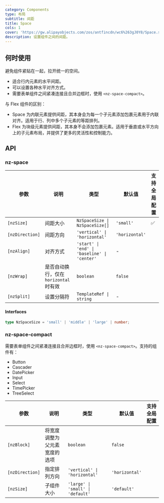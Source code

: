 ```yaml
---
category: Components
type: 布局
subtitle: 间距
title: Space
cols: 1
cover: 'https://gw.alipayobjects.com/zos/antfincdn/wc6%263gJ0Y8/Space.svg'
description: 设置组件之间的间距。
---
```



## 何时使用

避免组件紧贴在一起，拉开统一的空间。

- 适合行内元素的水平间距。
- 可以设置各种水平对齐方式。
- 需要表单组件之间紧凑连接且合并边框时，使用 `<nz-space-compact>`。

与 Flex 组件的区别：

- Space 为内联元素提供间距，其本身会为每一个子元素添加包裹元素用于内联对齐。适用于行、列中多个子元素的等距排列。
- Flex 为块级元素提供间距，其本身不会添加包裹元素。适用于垂直或水平方向上的子元素布局，并提供了更多的灵活性和控制能力。


## API

### nz-space

| 参数              | 说明                         | 类型                                           | 默认值            | 支持全局配置 |
|-----------------|----------------------------|----------------------------------------------|----------------|--------|
| `[nzSize]`      | 间距大小                       | `NzSpaceSize \| NzSpaceSize[]`               | `'small'`      | ✅      |
| `[nzDirection]` | 间距方向                       | `'vertical' \| 'horizontal'`                 | `'horizontal'` |        |
| `[nzAlign]`     | 对齐方式                       | `'start' \| 'end' \| 'baseline' \| 'center'` | -              |        |
| `[nzWrap]`      | 是否自动换行，仅在 `horizontal` 时有效 | `boolean`                                    | `false`        |        |
| `[nzSplit]`     | 设置分隔符                      | `TemplateRef \| string`                      | -              |        |

#### Interfaces

```ts
type NzSpaceSize = 'small' | 'middle' | 'large' | number;
```

### nz-space-compact

需要表单组件之间紧凑连接且合并边框时，使用 `<nz-space-compact>`。支持的组件有：

- Button
- Cascader
- DatePicker
- Input
- Select
- TimePicker
- TreeSelect

| 参数              | 说明             | 类型                                | 默认值            | 支持全局配置 |
|-----------------|----------------|-----------------------------------|----------------|--------|
| `[nzBlock]`     | 将宽度调整为父元素宽度的选项 | `boolean`                         | `false`        |        |
| `[nzDirection]` | 指定排列方向         | `'vertical' \| 'horizontal'`      | `'horizontal'` |        |
| `[nzSize]`      | 子组件大小          | `'large' \| 'small' \| 'default'` | `'default'`    |        |
